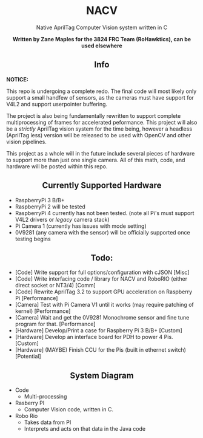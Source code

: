 <h1 align="center">NACV</h1>

<p align="center">Native AprilTag Computer Vision system written in C</p>

<p align="center"><b>Written by Zane Maples for the 3824 FRC Team (RoHawktics), can be used elsewhere</b></p>

<h2 align="center">Info</h2>

**NOTICE:**

This repo is undergoing a complete redo. The final code will most likely only support a small handfew of sensors, as the cameras must have support for 
V4L2 and support userpointer buffering.

The project is also being fundamentally rewritten to support complete multiprocessing of frames for accelerated peformance. This project will also be a 
*strictly* AprilTag vision system for the time being, however a headless (AprilTag less) version will be released to be used with OpenCV and other
vision pipelines.

This project as a whole will in the future include several pieces of hardware to support more than just one single camera. All of this math, 
code, and hardware will be posted within this repo.

<h2 align="center">Currently Supported Hardware</h2>

* RaspberryPi 3 B/B+
* RaspberryPi 2 will be tested
* RaspberryPi 4 currently has not been tested. (note all Pi's must support V4L2 drivers or *legacy* camera stack)
* Pi Camera 1 (currently has issues with mode setting)
* 0V9281 (any camera with the sensor) will be officially supported once testing begins


<h2 align="center">Todo:</h2>

* [Code] Write support for full options/configuration with cJSON [Misc]
* [Code] Write interfacing code / library for NACV and RoboRIO (either direct socket or NT3/4) [Comm]
* [Code] Rewrite AprilTag 3.2 to support GPU acceleration on Raspberry Pi [Performance]
* [Camera] Test with Pi Camera V1 until it works (may require patching of kernel) [Performance]
* [Camera] Wait and get the 0V9281 Monochrome sensor and fine tune program for that. [Performance]
* [Hardware] Develop/Print a case for Raspberry Pi 3 B/B+ [Custom]
* [Hardware] Develop an interface board for PDH to power 4 Pis. [Custom]
* [Hardware] (MAYBE) Finish CCU for the Pis (built in ethernet switch) [Potential]

<h2 align="center">System Diagram</h2>

* Code
    * Multi-processing
* Rasberry PI
    * Computer Vision code, written in C.
* Robo Rio
    * Takes data from PI
    * Interprets and acts on that data in the Java code
